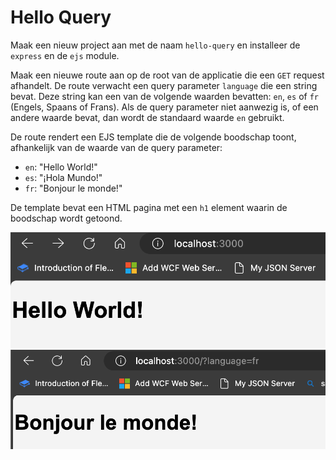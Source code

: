 # Hello Query

Maak een nieuw project aan met de naam `hello-query` en installeer de `express` en de `ejs` module.

Maak een nieuwe route aan op de root van de applicatie die een `GET` request afhandelt. De route verwacht een query parameter `language` die een string bevat. Deze string kan een van de volgende waarden bevatten: `en`, `es` of `fr` (Engels, Spaans of Frans). Als de query parameter niet aanwezig is, of een andere waarde bevat, dan wordt de standaard waarde `en` gebruikt.

De route rendert een EJS template die de volgende boodschap toont, afhankelijk van de waarde van de query parameter:

* `en`: "Hello World!"
* `es`: "¡Hola Mundo!"
* `fr`: "Bonjour le monde!"

De template bevat een HTML pagina met een `h1` element waarin de boodschap wordt getoond.

![alt text](helloworld.png) ![alt text](bonjour.png)
